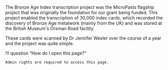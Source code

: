 The Bronze Age Index transcription project was the MicroPasts flagship project
that was originally the foundation for our grant being funded. This project enabled the
transcription of 30,000 index cards, which recorded the discovery of Bronze Age
metalwork (mainly from the UK) and was stored at the British Museum's Orsman Road facility.

These cards were scanned by Dr Jennifer Wexler over the course of a year and the
project was quite simple.



!!! question "How do I open this page?"

    Admin rights are required to access this page.
